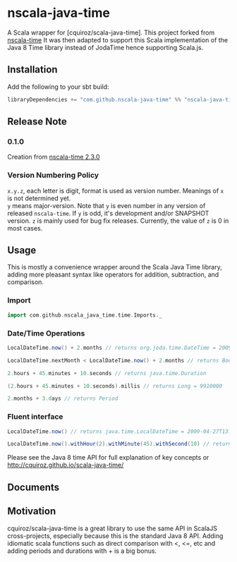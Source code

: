 # nscala-java-time
<!---
[![Maven Central](https://maven-badges.herokuapp.com/maven-central/com.github.nscala-time/nscala-time_2.12/badge.svg)](https://maven-badges.herokuapp.com/maven-central/com.github.nscala-time/nscala-time_2.12)
[![scaladoc](https://javadoc.io/badge2/com.github.nscala-time/nscala-time_3/javadoc.svg)](https://javadoc.io/doc/com.github.nscala-time/nscala-time_3)
-->

A Scala wrapper for [cquiroz/scala-java-time]. This project forked from [nscala-time](https://github.com/nscala-time/nscala-time/ "scala-time") 
It was then adapted to support this Scala implementation of the Java 8 Time library instead of JodaTime hence supporting Scala.js. 


## Installation

Add the following to your sbt build:

```scala
libraryDependencies += "com.github.nscala-java-time" %% "nscala-java-time" % "0.1.0"
```

## Release Note

### 0.1.0
Creation from [nscala-time 2.3.0](https://github.com/nscala-time/nscala-time/tree/0eae4c573748317a600ff946c6f1823009b95a7f)

### Version Numbering Policy

`x.y.z`, each letter is digit, format is used as version number.  Meanings of `x` is not determined yet.  
`y` means major-version.  Note that `y` is even number in any version of released `nscala-time`.  If `y` is odd, 
it's development and/or SNAPSHOT version.  `z` is mainly used for bug fix releases.  Currently, the value of `z` is 0
in most cases.

## Usage

This is mostly a convenience wrapper around the Scala Java Time library, adding
more pleasant syntax like operators for addition, subtraction, and comparison.

### Import

```scala
import com.github.nscala_java_time.time.Imports._
```


### Date/Time Operations
```scala
LocalDateTime.now() + 2.months // returns org.joda.time.DateTime = 2009-06-27T13:25:59.195-07:00

LocalDateTime.nextMonth < LocalDateTime.now() + 2.months // returns Boolean = true

2.hours + 45.minutes + 10.seconds // returns java.time.Duration

(2.hours + 45.minutes + 10.seconds).millis // returns Long = 9910000

2.months + 3.days // returns Period
```


### Fluent interface
```scala
LocalDateTime.now() // returns java.time.LocalDateTime = 2009-04-27T13:25:42.659-07:00

LocalDateTime.now().withHour(2).withMinute(45).withSecond(10) // returns java.time.LocalDateTime = 2009-04-27T02:45:10.313-07:00
```


Please see the Java 8 time API for full explanation of key concepts or http://cquiroz.github.io/scala-java-time/


## Documents

<!---
[scaladoc (latest stable release)](https://javadoc.io/doc/com.github.nscala-time/nscala-time_3)
-->

## Motivation

cquiroz/scala-java-time is a great library to use the same API in ScalaJS cross-projects, especially because this is the standard Java 8 API.
Adding idiomatic scala functions such as direct comparison with <, <=, etc and adding periods and durations with + is a big bonus.
